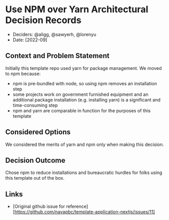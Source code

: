 # Use NPM over Yarn Architectural Decision Records

* Deciders: @aligg, @sawyerh, @lorenyu
* Date: [2022-09]


## Context and Problem Statement
Initially this template repo used yarn for package management. We moved to npm because: 
* npm is pre-bundled with node, so using npm removes an installation step
* some projects work on government furnished equipment and an additional package installation (e.g. installing yarn) is a significant and time-consuming step 
* npm and yarn are comparable in function for the purposes of this template


## Considered Options
We considered the merits of yarn and npm only when making this decision. 

## Decision Outcome
Chose npm to reduce installations and bureaucratic hurdles for folks using this template out of the box. 

## Links
* [Original github issue for reference] [https://github.com/navapbc/template-application-nextjs/issues/11]